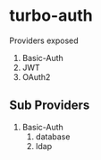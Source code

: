 # turbo-auth

Providers exposed
1. Basic-Auth
2. JWT
3. OAuth2

## Sub Providers
1. Basic-Auth
   1. database
   2. ldap
